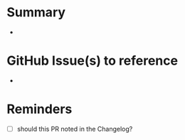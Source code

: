 # Summary

 -

# GitHub Issue(s) to reference

 -

# Reminders
 * [ ] should this PR noted in the Changelog?
